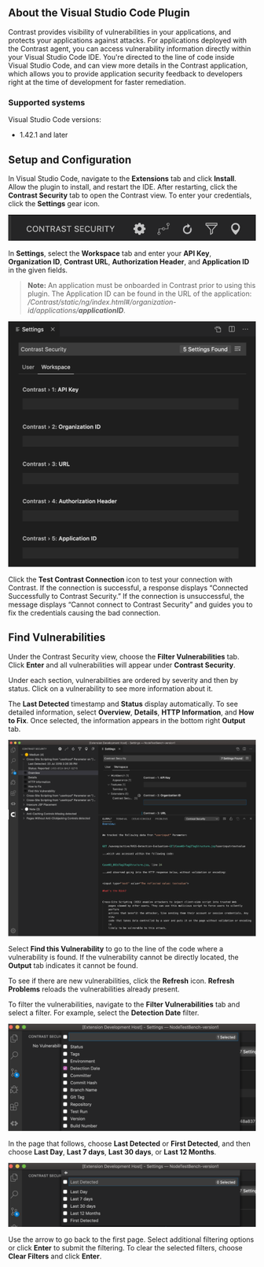 <!--
title: "Use Contrast for Visual Studio Code"
description: "Instructions for downloading and installing Contrast for Visual Studio Code"
tags: "tools ide plugins visual studio code download install"
-->

## About the Visual Studio Code Plugin

Contrast provides visibility of vulnerabilities in your applications, and protects your applications against attacks. For applications deployed with the Contrast agent, you can access vulnerability information directly within your Visual Studio Code IDE. You're directed to the line of code inside Visual Studio Code, and can view more details in the Contrast application, which allows you to provide application security feedback to developers right at the time of development for faster remediation.

### Supported systems 

Visual Studio Code versions: 

* 1.42.1 and later

## Setup and Configuration

In Visual Studio Code, navigate to the **Extensions** tab and click **Install**. Allow the plugin to install, and restart the IDE. After restarting, click the **Contrast Security** tab to open the Contrast view. To enter your credentials, click the **Settings** gear icon.

<a href="assets/images/VSCode_toolbar.png" rel="lightbox" title="Contrast for Visual Studio Code toolbar"><img class="thumbnail" src="assets/images/VSCode_toolbar.png"/></a>

In **Settings**, select the **Workspace** tab and enter your **API Key**, **Organization ID**, **Contrast URL**, **Authorization Header**, and **Application ID** in the given fields.

> **Note:** An application must be onboarded in Contrast prior to using this plugin. The Application ID can be found in the URL of the application: */Contrast/static/ng/index.html#/organization-id/applications/**applicationID***.

<a href="assets/images/VSCode_settings.png" rel="lightbox" title="Configure Contrast for Visual Studio Code settings"><img class="thumbnail" src="assets/images/VSCode_settings.png"/></a>

Click the **Test Contrast Connection** icon to test your connection with Contrast. If the connection is successful, a response displays “Connected Successfully to Contrast Security.” If the connection is unsuccessful, the message displays “Cannot connect to Contrast Security” and guides you to fix the credentials causing the bad connection. 

## Find Vulnerabilities

Under the Contrast Security view, choose the **Filter Vulnerabilities** tab. Click **Enter** and all vulnerabilities will appear under **Contrast Security**.

Under each section, vulnerabilities are ordered by severity and then by status. Click on a vulnerability to see more information about it. 

The **Last Detected** timestamp and **Status** display automatically. To see detailed information, select **Overview**, **Details**, **HTTP Information**, and **How to Fix**. Once selected, the information appears in the bottom right **Output** tab. 

<a href="assets/images/VSCode_interface.png" rel="lightbox" title="Find Vulnerabilities in Contrast for Visual Studio Code"><img class="thumbnail" src="assets/images/VSCode_interface.png"/></a>

Select **Find this Vulnerability** to go to the line of the code where a vulnerability is found. If the vulnerability cannot be directly located, the **Output** tab indicates it cannot be found.

To see if there are new vulnerabilities, click the **Refresh** icon. **Refresh Problems** reloads the vulnerabilities already present.

To filter the vulnerabilities, navigate to the **Filter Vulnerabilities** tab and select a filter. For example, select the **Detection Date** filter. 

<a href="assets/images/VSCode_detectionfilter.png" rel="lightbox" title="Filter by detection date in Contrast for Visual Studio Code"><img class="thumbnail" src="assets/images/VSCode_detectionfilter.png"/></a>

In the page that follows, choose **Last Detected** or **First Detected**, and then choose **Last Day**, **Last 7 days**, **Last 30 days**, or **Last 12 Months**. 

<a href="assets/images/VSCode_lastdetected.png" rel="lightbox" title="Choose a detection date timeframe in Contrast for Visual Studio Code"><img class="thumbnail" src="assets/images/VSCode_lastdetected.png"/></a>

Use the arrow to go back to the first page. Select additional filtering options or click **Enter** to submit the filtering. To clear the selected filters, choose **Clear Filters** and click **Enter**.